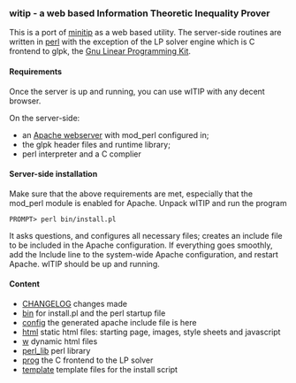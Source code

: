 ### witip - a web based Information Theoretic Inequality Prover

This is a port of [minitip](https://github.com/lcsirmaz/minitip) as a web based utility. 
The server-side routines are written in [perl](https://www.perl.org)
with the exception of the LP solver engine which is  C frontend to glpk,
the [Gnu Linear Programming Kit](https:///www.gnu.org/software/glpk).

#### Requirements

Once the server is up and running, you can use wITIP with any decent
browser.

On the server-side: 
* an [Apache webserver](https://httpd.apache.org/) with mod_perl configured in;
* the glpk header files and runtime library;
* perl interpreter and a C complier

#### Server-side installation

Make sure that the above requirements are met, especially that the mod_perl
module is enabled for Apache. Unpack wITIP and run the program

    PROMPT> perl bin/install.pl

It asks questions, and configures all necessary files; creates an include
file to be included in the Apache configuration. If everything goes
smoothly, add the Include line to the system-wide Apache configuration, 
and restart Apache. wITIP should be up and running.

#### Content

* [CHANGELOG](CHANGELOG) changes made
* [bin](bin) for install.pl and the perl startup file
* [config](config) the generated apache include file is here
* [html](html) static html files: starting page, images, style sheets and
javascript
* [w](w) dynamic html files
* [perl_lib](perl_lib) perl library
* [prog](prog) the C frontend to the LP solver
* [template](template) template files for the install script


